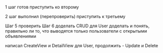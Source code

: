 1 шаг готов 
приступить ко второму 

2 шаг выполнил (перепроверить)
приступить к третьему

Шаг 5 проверить
Шаг 6 доделать
CRUD для User доделать и понять, 
правильно ли то, что выводятся только пользователи с открытыми объявлениями

написал CreateView и DetailView для User, продолжить - Update и Delete
